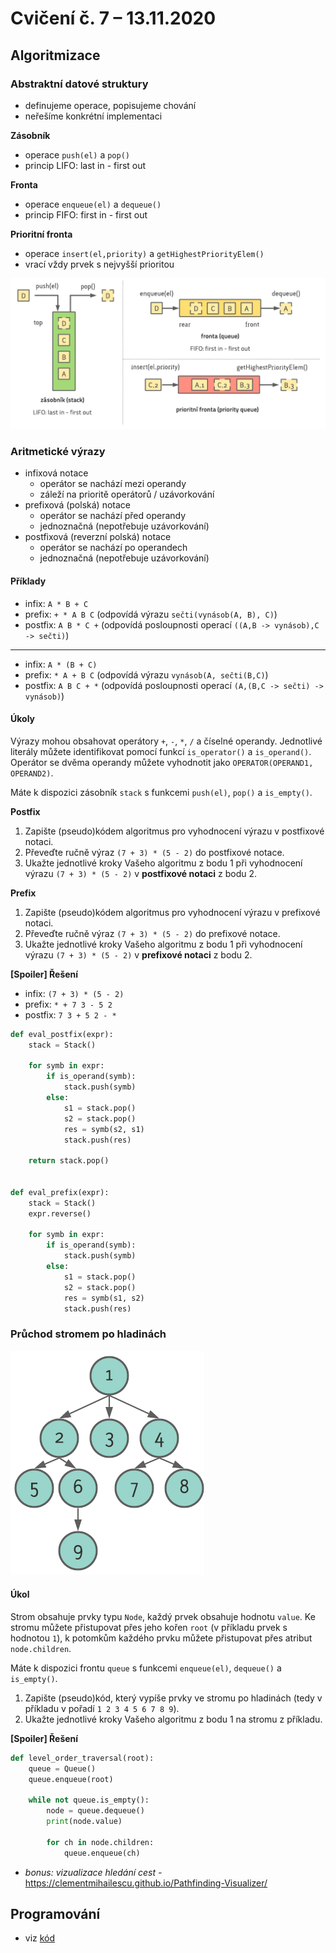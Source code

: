 # Cvičení č. 7 – 13.11.2020

## Algoritmizace

### Abstraktní datové struktury
  - definujeme operace, popisujeme chování
  - neřešíme konkrétní implementaci

**Zásobník**
  - operace `push(el)` a `pop()`
  - princip LIFO: last in - first out

**Fronta**
  - operace `enqueue(el)` a `dequeue()`
  - princip FIFO: first in - first out

**Prioritní fronta**
  - operace `insert(el,priority)` a `getHighestPriorityElem()`
  - vrací vždy prvek s nejvyšší prioritou
  
![stack-queue](stack-queue.png)


### Aritmetické výrazy
- infixová notace
  - operátor se nachází mezi operandy
  - záleží na prioritě operátorů / uzávorkování
- prefixová (polská) notace
  - operátor se nachází před operandy
  - jednoznačná (nepotřebuje uzávorkování)
- postfixová (reverzní polská) notace
  - operátor se nachází po operandech
  - jednoznačná (nepotřebuje uzávorkování)

#### Příklady
  - infix:  `A * B + C`
  - prefix:  `+ * A B C`  (odpovídá výrazu `sečti(vynásob(A, B), C)`)
  - postfix:  `A B * C +` (odpovídá posloupnosti operací `((A,B -> vynásob),C -> sečti)`)
---
  - infix:  `A * (B + C)`
  - prefix:  `* A + B C`  (odpovídá výrazu `vynásob(A, sečti(B,C)`)
  - postfix:  `A B C + *` (odpovídá posloupnosti operací `(A,(B,C -> sečti) -> vynásob)`)

#### Úkoly
Výrazy mohou obsahovat operátory `+`, `-`, `*`, `/` a číselné operandy. Jednotlivé literály můžete identifikovat pomocí funkcí `is_operator()` a `is_operand()`. Operátor se dvěma operandy můžete vyhodnotit jako `OPERATOR(OPERAND1, OPERAND2)`.

Máte k dispozici zásobník `stack` s funkcemi `push(el)`, `pop()` a `is_empty()`.

**Postfix**
1. Zapište (pseudo)kódem algoritmus pro vyhodnocení výrazu v postfixové notaci.
2. Převeďte ručně výraz `(7 + 3) * (5 - 2)` do postfixové notace.
3. Ukažte jednotlivé kroky Vašeho algoritmu z bodu 1 při vyhodnocení výrazu `(7 + 3) * (5 - 2)` v **postfixové notaci** z bodu 2.

**Prefix**
1. Zapište (pseudo)kódem algoritmus pro vyhodnocení výrazu v prefixové notaci.
2. Převeďte ručně výraz `(7 + 3) * (5 - 2)` do prefixové notace.
3. Ukažte jednotlivé kroky Vašeho algoritmu z bodu 1 při vyhodnocení výrazu `(7 + 3) * (5 - 2)` v **prefixové notaci** z bodu 2.

**[Spoiler] Řešení**

- infix: `(7 + 3) * (5 - 2)`
- prefix: `* + 7 3 - 5 2`
- postfix: `7 3 + 5 2 - *`

```python
def eval_postfix(expr):
    stack = Stack()

    for symb in expr:
        if is_operand(symb):
            stack.push(symb)
        else:
            s1 = stack.pop()
            s2 = stack.pop()
            res = symb(s2, s1)
            stack.push(res)

    return stack.pop()


def eval_prefix(expr):
    stack = Stack()
    expr.reverse()

    for symb in expr:
        if is_operand(symb):
            stack.push(symb)
        else:
            s1 = stack.pop()
            s2 = stack.pop()
            res = symb(s1, s2)
            stack.push(res)
```


### Průchod stromem po hladinách

![tree](tree.png)

#### Úkol

Strom obsahuje prvky typu `Node`, každý prvek obsahuje hodnotu `value`. Ke stromu můžete přistupovat přes jeho kořen `root` (v příkladu prvek s hodnotou `1`), k potomkům každého prvku můžete přistupovat přes atribut `node.children`.

Máte k dispozici frontu `queue` s funkcemi `enqueue(el)`, `dequeue()` a `is_empty()`. 

1. Zapište (pseudo)kód, který vypíše prvky ve stromu po hladinách (tedy v příkladu v pořadí `1 2 3 4 5 6 7 8 9`).
2. Ukažte jednotlivé kroky Vašeho algoritmu z bodu 1 na stromu z příkladu.


**[Spoiler] Řešení**
```python
def level_order_traversal(root):
    queue = Queue()
    queue.enqueue(root)

    while not queue.is_empty():
        node = queue.dequeue()
        print(node.value)

        for ch in node.children:
            queue.enqueue(ch)
```

- *bonus: vizualizace hledání cest -* https://clementmihailescu.github.io/Pathfinding-Visualizer/

## Programování
- viz [kód](lab07.py)